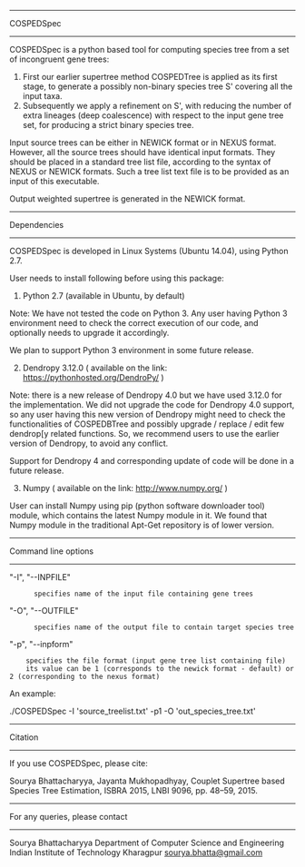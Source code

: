 *********************************
COSPEDSpec
*********************************

COSPEDSpec is a python based tool for computing species tree from a set of incongruent gene trees:
1. First our earlier supertree method COSPEDTree is applied as its first stage, to generate a possibly non-binary species tree S' covering all the input taxa.
2. Subsequently we apply a refinement on S', with reducing the number of extra lineages (deep coalescence) with respect to the input gene tree set, for producing a strict binary species tree.


Input source trees can be either in NEWICK format or in NEXUS format. 
However, all the source trees should have identical input formats. They should be placed in a standard tree list file, according to the syntax of NEXUS or NEWICK formats. Such a tree list text file is to be provided as an input of this executable.

Output weighted supertree is generated in the NEWICK format.

*********************************
Dependencies
*********************************

COSPEDSpec is developed in Linux Systems (Ubuntu 14.04), using Python 2.7.

User needs to install following before using this package:

1) Python 2.7 (available in Ubuntu, by default) 

Note: We have not tested the code on Python 3. Any user having Python 3 environment need to check the correct execution of our code, and optionally needs to upgrade it accordingly.

We plan to support Python 3 environment in some future release.

2) Dendropy 3.12.0 ( available on the link: https://pythonhosted.org/DendroPy/ ) 

Note: there is a new release of Dendropy 4.0 but we have used 3.12.0 for the implementation. We did not upgrade the code for Dendropy 4.0 support, so any user having this new version of Dendropy might need to check the functionalities of COSPEDBTree and possibly upgrade / replace / edit few dendrop[y related functions. So, we recommend users to use the earlier version of Dendropy, to avoid any conflict.

Support for Dendropy 4 and corresponding update of code will be done in a future release.

3) Numpy ( available on the link: http://www.numpy.org/ )

User can install Numpy using pip (python software downloader tool) module, which contains the latest Numpy module in it. We found that Numpy module in the traditional Apt-Get repository is of lower version.

***************
Command line options
****************

"-I", "--INPFILE"

          specifies name of the input file containing gene trees
			  
"-O", "--OUTFILE"

          specifies name of the output file to contain target species tree
  
"-p", "--inpform"
			  
        specifies the file format (input gene tree list containing file)
        its value can be 1 (corresponds to the newick format - default) or 2 (corresponding to the nexus format)


An example: 

./COSPEDSpec -I 'source_treelist.txt' -p1 -O 'out_species_tree.txt'

    
*********************
Citation
********************
If you use COSPEDSpec, please cite:

Sourya Bhattacharyya, Jayanta Mukhopadhyay, Couplet Supertree based Species Tree Estimation, ISBRA 2015, LNBI 9096, pp. 48–59, 2015.


*********************************
For any queries, please contact
*********************************

Sourya Bhattacharyya 
Department of Computer Science and Engineering
Indian Institute of Technology Kharagpur
<sourya.bhatta@gmail.com>



